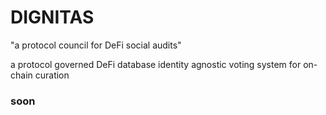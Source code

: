 # DIGNITAS

"a protocol council for DeFi social audits"

a protocol governed DeFi database
identity agnostic voting system for on-chain curation

### soon
